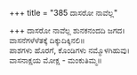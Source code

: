 +++
title = "385 ದಾಸರೋ ನಾವೆಲ್ಲ"

+++
ದಾಸರೋ ನಾವೆಲ್ಲ ಶುನಕನಂದದಿ ಜಗದ।  
ವಾಸನೆಗಳೆಳೆತಕ್ಕೆ ದಿಕ್ಕುದಿಕ್ಕಿನಲಿ॥  
ಪಾಶಗಳು ಹೊರಗೆ, ಕೊಂಡಿಗಳು ನಮ್ಮೊಳಗಿಹುವು।  
ವಾಸನಾಕ್ಷಯ ಮೋಕ್ಷ - ಮಂಕುತಿಮ್ಮ॥  
